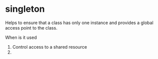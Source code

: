 # singleton

<p> 
Helps to ensure that a class has only one instance and provides a global access point to the class. <br/>
</p>

When is it used
1. Control access to a shared resource
2. 